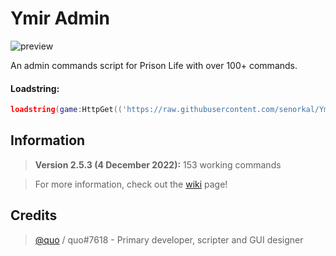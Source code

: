 # Ymir Admin
![preview](https://user-images.githubusercontent.com/44597465/205277020-d9eb92a8-3ff5-4e25-90f0-076405fc4a26.png)

An admin commands script for Prison Life with over 100+ commands.

#### Loadstring: 
```lua 
loadstring(game:HttpGet(('https://raw.githubusercontent.com/senorkal/YmirAdmin/main/source'),true))() 
```

## Information
> **Version 2.5.3 (4 December 2022):** 153 working commands

> For more information, check out the [wiki](https://github.com/senorkal/YmirAdmin/wiki/) page!

## Credits
> [@quo](https://github.com/senorkal) / quo#7618 - Primary developer, scripter and GUI designer
